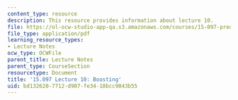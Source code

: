 ```yaml
---
content_type: resource
description: This resource provides information about lecture 10.
file: https://ol-ocw-studio-app-qa.s3.amazonaws.com/courses/15-097-prediction-machine-learning-and-statistics-spring-2012/bd1326207712d907fe3418bcc9043b55_MIT15_097S12_lec10.pdf
file_type: application/pdf
learning_resource_types:
- Lecture Notes
ocw_type: OCWFile
parent_title: Lecture Notes
parent_type: CourseSection
resourcetype: Document
title: '15.097 Lecture 10: Boosting'
uid: bd132620-7712-d907-fe34-18bcc9043b55
---
```

